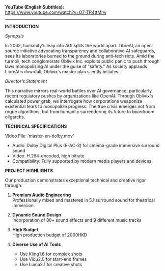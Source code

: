 **YouTube (English Subtitles):**  
  https://www.youtube.com/watch?v=O7-TR4ttMrw  

---

**INTRODUCTION**

_Synopsis_

In 2062, humanity's leap into AGI splits the world apart. LibreAI, an open-source initiative advocating transparency and collaborative AI safeguards, sees its laboratories burned to the ground during anti-tech riots. Amid the turmoil, tech conglomerate Oblivix Inc. exploits public panic to push through laws monopolizing AI under the guise of "safety." As society applauds LibreAI's downfall, Oblivix's master plan silently initiates.

_Director's Statement_

This narrative mirrors real-world battles over AI governance, particularly recent regulatory pushes by organizations like OpenAI. Through Oblivix's calculated power grab, we interrogate how corporations weaponize existential fears to monopolize progress. The true crisis emerges not from rogue algorithms, but from humanity surrendering its future to boardroom oligarchs.

**TECHNICAL SPECIFICATIONS**

Video File: 'master-en-dolby.mov'  

- Audio: Dolby Digital Plus (E-AC-3) for cinema-grade immersive surround sound  
- Video: H.264-encoded, high bitrate
- Compatibility: Fully supported by modern media players and devices  

**PROJECT HIGHLIGHTS**

Our production demonstrates exceptional technical and creative rigor through:  

1. **Premium Audio Engineering**  
   Professionally mixed and mastered in 5.1 surround sound for theatrical immersion.  

2. **Dynamic Sound Design**  
   Incorporation of 80+ sound effects and 9 different music tracks

3. **High Budget**  
   High production budget of 2000HKD

4. **Diverse Use of AI Tools**
   - Use Kling1.6 for complex shots
   - Use Vidu2.0 for start-end frames
   - Use Luma2.1 for creative shots

